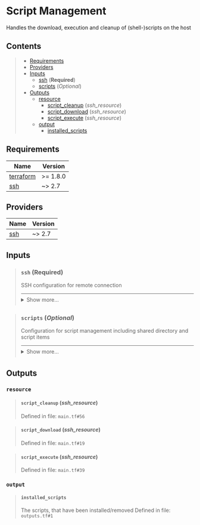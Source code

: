 # Script Management

Handles the download, execution and cleanup of (shell-)scripts on the host
## Contents

<blockquote>

- [Requirements](#requirements)
- [Providers](#providers)
- [Inputs](#inputs)
  - [ssh](#ssh-required) (**Required**)
  - [scripts](#scripts-optional) (*Optional*)
- [Outputs](#outputs)
  - [resource](#resource)
    - [script_cleanup](#script_cleanup-ssh_resource) (*ssh_resource*)
    - [script_download](#script_download-ssh_resource) (*ssh_resource*)
    - [script_execute](#script_execute-ssh_resource) (*ssh_resource*)
  - [output](#output)
    - [installed_scripts](#installed_scripts)</blockquote>

## Requirements

| Name | Version |
|------|---------|
| <a name="requirement_terraform"></a> [terraform](#requirement\_terraform) | >= 1.8.0 |
| <a name="requirement_ssh"></a> [ssh](#requirement\_ssh) | ~> 2.7 |
## Providers

| Name | Version |
|------|---------|
| <a name="provider_ssh"></a> [ssh](#provider\_ssh) | ~> 2.7 |

## Inputs
<blockquote>

### `ssh` (**Required**)
SSH configuration for remote connection

<details style="border-top-color: inherit; border-top-width: 0.1em; border-top-style: solid; padding-top: 0.5em; padding-bottom: 0.5em;">
  <summary>Show more...</summary>

  **Type**:
  ```hcl
    object({
    host    = string
    user    = string
    id_file = optional(string, "~/.ssh/id_rsa")
  })
  ````
  Defined in file: `variables.tf#1`

</details>
</blockquote>
<blockquote>

### `scripts` (*Optional*)
Configuration for script management including shared directory and script items

<details style="border-top-color: inherit; border-top-width: 0.1em; border-top-style: solid; padding-top: 0.5em; padding-bottom: 0.5em;">
  <summary>Show more...</summary>

  **Type**:
  ```hcl
    object({
    directory = optional(string, "scripts")
    items = list(object({
      name           = string
      url            = string
      apply_params   = optional(string, "")
      destroy_params = optional(string, "")
      run_on_destroy = optional(bool, true)
    }))
  })
  ````
  **Default**:
  ```json
    {
  "directory": "scripts",
  "items": []
}
  ```
  Defined in file: `variables.tf#14`

</details>
</blockquote>

## Outputs
### `resource`
<blockquote>

#### `script_cleanup` (_ssh_resource_)
Defined in file: `main.tf#56`
</blockquote>
<blockquote>

#### `script_download` (_ssh_resource_)
Defined in file: `main.tf#19`
</blockquote>
<blockquote>

#### `script_execute` (_ssh_resource_)
Defined in file: `main.tf#39`
</blockquote>

### `output`
<blockquote>

#### `installed_scripts`
The scripts, that have been installed/removed
Defined in file: `outputs.tf#1`
</blockquote>